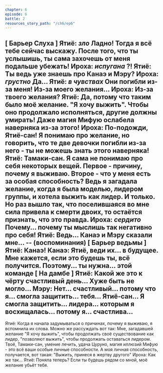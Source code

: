 ```yaml
---
chapter: 6
episode: 6
battle: 2
resources_story_path: "/ch6/ep6"
---
```

[ Барьер Слуха ]
Ятиё: *зло* Ладно! Тогда я всё тебе сейчас выскажу. После того, что ты услышишь, ты сама захочешь от меня подальше убежать!
Ироха: *испугана* ?!
Ятиё: Ты ведь уже знаешь про Канаэ и Мэру?
Ироха: *грустно* Да...
Ятиё: *в чувствах* Они погибли из-за меня! Из-за моего желания...
Ироха: Из-за твоего желания?
Ятиё: Да, потому что таким было моё желание. "Я хочу выжить". Чтобы оно продолжало исполняться, другие должны умирать! Даже магия Мифую ослабела наверняка из-за этого!
Ироха: По-подожди, Ятиё-сан! Я понимаю про желание, но говорить, что те две девочки погибли из-за него - ты не можешь знать этого наверняка!
Ятиё: Тамаки-сан. Я сама не понимаю про себя некоторых вещей. Первое - причину, почему я выживаю. Второе - что у меня есть за особая способность? Ведь я загадала желание, когда я была моделью, лидером группы, и хотела выжить как лидер. И только. Но раз вышло так, что поселившаяся во мне сила привела к смерти двоих, то остаётся признать, что это правда.
Ироха: *сердито* Почему... почему ты мыслишь так негативно про себя!
Ятиё: Ведь... Канаэ и Мэру сказали мне...
-- (воспоминания)
[ Барьер ведьмы ]
Ятиё: Канаэ!
Канаэ: Ятиё, веди их... в будущее. Мне кажется, если это будешь ты, всё получится. Поэтому... ты нужна... этой команде
[ На дамбе ]
Ятиё: Какой же это к чёрту счастливый день... Хуже быть не могло...
Мэру: Нет... счастливый... потому что я... смогла защитить... тебя... Ятиё-сан... Я смогла защитить... лидера... которым я восхищалась... потому я... счастлива...
--
Ятиё: Когда я начала задумываться о причинах, почему я выживаю, я вспомнила их слова. Можно же рассуждать вот так: 
Мне, загадавшей желание "Я хочу выжить", чтобы продолжать своё существование как лидер, "позволяют выжить", чтобы продолжать оставаться лидером.
Твоё, Тамаки-сан, умение лечить, удача Цуруно, магия иллюзий Мифую - это всё ваши особые личные способности. А моя личная способность, получается, вот такая\:
"Выжить, принеся в жертву другого"
Ироха: Как же так...
Ятиё: Поняла теперь? Если ты будешь рядом со мной, моё желание убьёт тебя.
